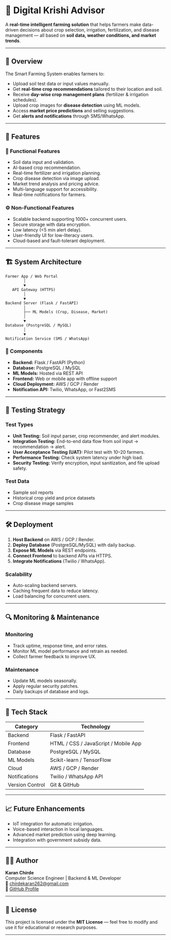 # 🌾 Digital Krishi Advisor

A **real-time intelligent farming solution** that helps farmers make data-driven decisions about crop selection, irrigation, fertilization, and disease management — all based on **soil data, weather conditions, and market trends**.

---

## 🚀 Overview

The Smart Farming System enables farmers to:
- Upload soil test data or input values manually.
- Get **real-time crop recommendations** tailored to their location and soil.
- Receive **day-wise crop management plans** (fertilizer & irrigation schedules).
- Upload crop images for **disease detection** using ML models.
- Access **market price predictions** and selling suggestions.
- Get **alerts and notifications** through SMS/WhatsApp.

---

## 🧩 Features

### 🌱 Functional Features
- Soil data input and validation.
- AI-based crop recommendation.
- Real-time fertilizer and irrigation planning.
- Crop disease detection via image upload.
- Market trend analysis and pricing advice.
- Multi-language support for accessibility.
- Real-time notifications for farmers.

### ⚙️ Non-Functional Features
- Scalable backend supporting 1000+ concurrent users.
- Secure storage with data encryption.
- Low latency (<5 min alert delay).
- User-friendly UI for low-literacy users.
- Cloud-based and fault-tolerant deployment.

---

## 🏗️ System Architecture

```
Farmer App / Web Portal
        │
        ▼
   API Gateway (HTTPS)
        │
        ▼
Backend Server (Flask / FastAPI)
        │
        ├── ML Models (Crop, Disease, Market)
        │
        ▼
Database (PostgreSQL / MySQL)
        │
        ▼
Notification Service (SMS / WhatsApp)
```

### 🔧 Components
- **Backend:** Flask / FastAPI (Python)
- **Database:** PostgreSQL / MySQL
- **ML Models:** Hosted via REST API
- **Frontend:** Web or mobile app with offline support
- **Cloud Deployment:** AWS / GCP / Render
- **Notification API:** Twilio, WhatsApp, or Fast2SMS

---

## 🧪 Testing Strategy

### Test Types
- **Unit Testing:** Soil input parser, crop recommender, and alert modules.
- **Integration Testing:** End-to-end data flow from soil input → recommendation → alert.
- **User Acceptance Testing (UAT):** Pilot test with 10–20 farmers.
- **Performance Testing:** Check system latency under high load.
- **Security Testing:** Verify encryption, input sanitization, and file upload safety.

### Test Data
- Sample soil reports  
- Historical crop yield and price datasets  
- Crop disease image samples  

---

## 🛠️ Deployment

1. **Host Backend** on AWS / GCP / Render.  
2. **Deploy Database** (PostgreSQL/MySQL) with daily backup.  
3. **Expose ML Models** via REST endpoints.  
4. **Connect Frontend** to backend APIs via HTTPS.  
5. **Integrate Notifications** (Twilio / WhatsApp).  

### Scalability
- Auto-scaling backend servers.
- Caching frequent data to reduce latency.
- Load balancing for concurrent users.

---

## 🔍 Monitoring & Maintenance

### Monitoring
- Track uptime, response time, and error rates.
- Monitor ML model performance and retrain as needed.
- Collect farmer feedback to improve UX.

### Maintenance
- Update ML models seasonally.
- Apply regular security patches.
- Daily backups of database and logs.

---

## 🧠 Tech Stack

| Category | Technology |
|-----------|-------------|
| Backend | Flask / FastAPI |
| Frontend | HTML / CSS / JavaScript / Mobile App |
| Database | PostgreSQL / MySQL |
| ML Models | Scikit-learn / TensorFlow |
| Cloud | AWS / GCP / Render |
| Notifications | Twilio / WhatsApp API |
| Version Control | Git & GitHub |

---

## 📈 Future Enhancements
- IoT integration for automatic irrigation.
- Voice-based interaction in local languages.
- Advanced market prediction using deep learning.
- Integration with government subsidy data.

---

## 👨‍💻 Author
**Karan Chirde**  
Computer Science Engineer | Backend & ML Developer  
📧 [chirdekaran262@gmail.com](mailto:chirdekaran262@gmail.com)  
🔗 [GitHub Profile](https://github.com/chirdekaran262)

---

## 📜 License
This project is licensed under the **MIT License** — feel free to modify and use it for educational or research purposes.

---
